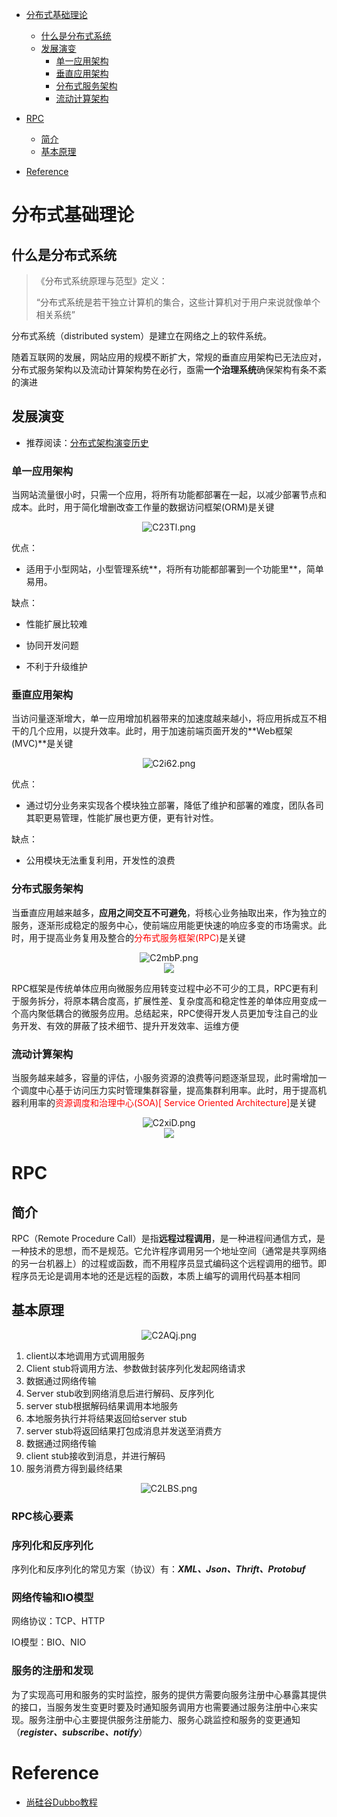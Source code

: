 <!-- GFM-TOC -->

- [分布式基础理论](#分布式基础理论)
  - [什么是分布式系统](#什么是分布式系统)
  - [发展演变](#发展演变)
    - [单一应用架构](#单一应用架构)
    - [垂直应用架构](#垂直应用架构)
    - [分布式服务架构](#分布式服务架构)
    - [流动计算架构](#流动计算架构)
- [RPC](#RPC)
  - [简介](#简介)
  - [基本原理](#基本原理)

- [Reference](#Reference)

<!-- GFM-TOC -->

# 分布式基础理论

## 什么是分布式系统

> 《分布式系统原理与范型》定义：
>
> “分布式系统是若干独立计算机的集合，这些计算机对于用户来说就像单个相关系统”

分布式系统（distributed system）是建立在网络之上的软件系统。

随着互联网的发展，网站应用的规模不断扩大，常规的垂直应用架构已无法应对，分布式服务架构以及流动计算架构势在必行，亟需**一个治理系统**确保架构有条不紊的演进

## 发展演变

- 推荐阅读：[分布式架构演变历史](https://blog.csdn.net/yuhaiyang_1/article/details/80862914)

### 单一应用架构

当网站流量很小时，只需一个应用，将所有功能都部署在一起，以减少部署节点和成本。此时，用于简化增删改查工作量的数据访问框架(ORM)是关键

<center><img src="https://i.im5i.com/2021/05/24/C23Tl.png" alt="C23Tl.png" border="0" /></center>

优点：

- 适用于小型网站，小型管理系统**，将所有功能都部署到一个功能里**，简单易用。

缺点：

- 性能扩展比较难

- 协同开发问题

- 不利于升级维护

### 垂直应用架构

当访问量逐渐增大，单一应用增加机器带来的加速度越来越小，将应用拆成互不相干的几个应用，以提升效率。此时，用于加速前端页面开发的**Web框架(MVC)**是关键

<center><img src="https://i.im5i.com/2021/05/24/C2i62.png" alt="C2i62.png" border="0" /></center>

优点：

- 通过切分业务来实现各个模块独立部署，降低了维护和部署的难度，团队各司其职更易管理，性能扩展也更方便，更有针对性。

缺点：

- 公用模块无法重复利用，开发性的浪费

### 分布式服务架构

当垂直应用越来越多，**应用之间交互不可避免**，将核心业务抽取出来，作为独立的服务，逐渐形成稳定的服务中心，使前端应用能更快速的响应多变的市场需求。此时，用于提高业务复用及整合的<font color="red">分布式服务框架(RPC)</font>是关键

<center><img src="https://i.im5i.com/2021/05/24/C2mbP.png" alt="C2mbP.png" border="0" /></center>

<center><a href="https://sm.ms/image/wTGMtsO1QhJc8gd" target="_blank"><img src="https://i.loli.net/2021/05/25/wTGMtsO1QhJc8gd.png" ></a></center>

RPC框架是传统单体应用向微服务应用转变过程中必不可少的工具，RPC更有利于服务拆分，将原本耦合度高，扩展性差、复杂度高和稳定性差的单体应用变成一个高内聚低耦合的微服务应用。总结起来，RPC使得开发人员更加专注自己的业务开发、有效的屏蔽了技术细节、提升开发效率、运维方便

### 流动计算架构

当服务越来越多，容量的评估，小服务资源的浪费等问题逐渐显现，此时需增加一个调度中心基于访问压力实时管理集群容量，提高集群利用率。此时，用于提高机器利用率的<font color="red">资源调度和治理中心(SOA)[ Service Oriented Architecture]</font>是关键

<center><img src="https://i.im5i.com/2021/05/24/C2xiD.png" alt="C2xiD.png" border="0" /></center>

<center><a href="https://sm.ms/image/hAL4ic7yp918eRf" target="_blank"><img src="https://i.loli.net/2021/05/25/hAL4ic7yp918eRf.png" ></a></center>

# RPC

## 简介

RPC（Remote Procedure Call）是指**远程过程调用**，是一种进程间通信方式，是一种技术的思想，而不是规范。它允许程序调用另一个地址空间（通常是共享网络的另一台机器上）的过程或函数，而不用程序员显式编码这个远程调用的细节。即程序员无论是调用本地的还是远程的函数，本质上编写的调用代码基本相同

## 基本原理

<center><img src="https://i.im5i.com/2021/05/24/C2AQj.png" alt="C2AQj.png" border="0" /></center>

1. client以本地调用方式调用服务
2. Client stub将调用方法、参数做封装序列化发起网络请求
3. 数据通过网络传输
4. Server stub收到网络消息后进行解码、反序列化
5. server stub根据解码结果调用本地服务
6. 本地服务执行并将结果返回给server stub
7. server stub将返回结果打包成消息并发送至消费方
8. 数据通过网络传输
9. client stub接收到消息，并进行解码
10. 服务消费方得到最终结果

<center><img src="https://i.im5i.com/2021/05/24/C2LBS.png" alt="C2LBS.png" border="0" /></center>

### RPC核心要素

### 序列化和反序列化

序列化和反序列化的常见方案（协议）有：***XML、Json、Thrift、Protobuf***

### 网络传输和IO模型

网络协议：TCP、HTTP

IO模型：BIO、NIO

### 服务的注册和发现

为了实现高可用和服务的实时监控，服务的提供方需要向服务注册中心暴露其提供的接口，当服务发生变更时要及时通知服务调用方也需要通过服务注册中心来实现。服务注册中心主要提供服务注册能力、服务心跳监控和服务的变更通知（***register、subscribe、notify***）

# Reference

- [尚硅谷Dubbo教程](https://www.bilibili.com/video/BV1ns411c7jV)
